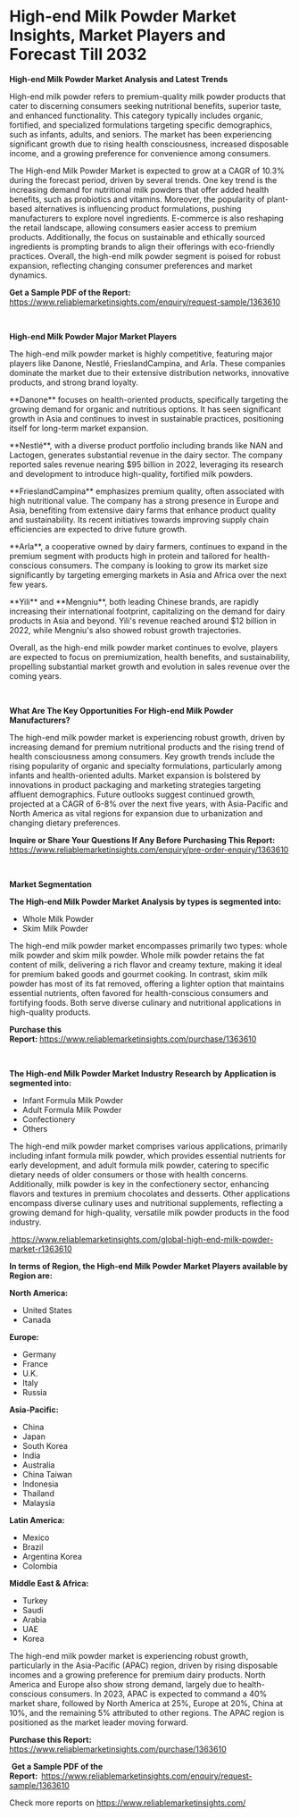 <p><h1>High-end Milk Powder Market Insights, Market Players and Forecast Till 2032</h1></p><p><strong>High-end Milk Powder Market Analysis and Latest Trends</strong></p>
<p><p>High-end milk powder refers to premium-quality milk powder products that cater to discerning consumers seeking nutritional benefits, superior taste, and enhanced functionality. This category typically includes organic, fortified, and specialized formulations targeting specific demographics, such as infants, adults, and seniors. The market has been experiencing significant growth due to rising health consciousness, increased disposable income, and a growing preference for convenience among consumers.</p><p>The High-end Milk Powder Market is expected to grow at a CAGR of 10.3% during the forecast period, driven by several trends. One key trend is the increasing demand for nutritional milk powders that offer added health benefits, such as probiotics and vitamins. Moreover, the popularity of plant-based alternatives is influencing product formulations, pushing manufacturers to explore novel ingredients. E-commerce is also reshaping the retail landscape, allowing consumers easier access to premium products. Additionally, the focus on sustainable and ethically sourced ingredients is prompting brands to align their offerings with eco-friendly practices. Overall, the high-end milk powder segment is poised for robust expansion, reflecting changing consumer preferences and market dynamics.</p></p>
<p><strong>Get a Sample PDF of the Report:&nbsp;</strong> <a href="https://www.reliablemarketinsights.com/enquiry/request-sample/1363610?utm_campaign=2252&utm_medium=2&utm_source=Github&utm_content=ia&utm_term=07042025&utm_id=high-end-milk-powder">https://www.reliablemarketinsights.com/enquiry/request-sample/1363610</a></p>
<p>&nbsp;</p>
<p><strong>High-end Milk Powder Major Market Players</strong></p>
<p><p>The high-end milk powder market is highly competitive, featuring major players like Danone, Nestlé, FrieslandCampina, and Arla. These companies dominate the market due to their extensive distribution networks, innovative products, and strong brand loyalty.</p><p>**Danone** focuses on health-oriented products, specifically targeting the growing demand for organic and nutritious options. It has seen significant growth in Asia and continues to invest in sustainable practices, positioning itself for long-term market expansion. </p><p>**Nestlé**, with a diverse product portfolio including brands like NAN and Lactogen, generates substantial revenue in the dairy sector. The company reported sales revenue nearing $95 billion in 2022, leveraging its research and development to introduce high-quality, fortified milk powders.</p><p>**FrieslandCampina** emphasizes premium quality, often associated with high nutritional value. The company has a strong presence in Europe and Asia, benefiting from extensive dairy farms that enhance product quality and sustainability. Its recent initiatives towards improving supply chain efficiencies are expected to drive future growth.</p><p>**Arla**, a cooperative owned by dairy farmers, continues to expand in the premium segment with products high in protein and tailored for health-conscious consumers. The company is looking to grow its market size significantly by targeting emerging markets in Asia and Africa over the next few years.</p><p>**Yili** and **Mengniu**, both leading Chinese brands, are rapidly increasing their international footprint, capitalizing on the demand for dairy products in Asia and beyond. Yili's revenue reached around $12 billion in 2022, while Mengniu's also showed robust growth trajectories.</p><p>Overall, as the high-end milk powder market continues to evolve, players are expected to focus on premiumization, health benefits, and sustainability, propelling substantial market growth and evolution in sales revenue over the coming years.</p></p>
<p>&nbsp;</p>
<p><strong>What Are The Key Opportunities For High-end Milk Powder Manufacturers?</strong></p>
<p><p>The high-end milk powder market is experiencing robust growth, driven by increasing demand for premium nutritional products and the rising trend of health consciousness among consumers. Key growth trends include the rising popularity of organic and specialty formulations, particularly among infants and health-oriented adults. Market expansion is bolstered by innovations in product packaging and marketing strategies targeting affluent demographics. Future outlooks suggest continued growth, projected at a CAGR of 6-8% over the next five years, with Asia-Pacific and North America as vital regions for expansion due to urbanization and changing dietary preferences.</p></p>
<p><strong>Inquire or Share Your Questions If Any Before Purchasing This Report:</strong> <a href="https://www.reliablemarketinsights.com/enquiry/pre-order-enquiry/1363610?utm_campaign=2252&utm_medium=2&utm_source=Github&utm_content=ia&utm_term=07042025&utm_id=high-end-milk-powder">https://www.reliablemarketinsights.com/enquiry/pre-order-enquiry/1363610</a></p>
<p>&nbsp;</p>
<p><strong>Market Segmentation</strong></p>
<p><strong>The High-end Milk Powder Market Analysis by types is segmented into:</strong></p>
<p><ul><li>Whole Milk Powder</li><li>Skim Milk Powder</li></ul></p>
<p><p>The high-end milk powder market encompasses primarily two types: whole milk powder and skim milk powder. Whole milk powder retains the fat content of milk, delivering a rich flavor and creamy texture, making it ideal for premium baked goods and gourmet cooking. In contrast, skim milk powder has most of its fat removed, offering a lighter option that maintains essential nutrients, often favored for health-conscious consumers and fortifying foods. Both serve diverse culinary and nutritional applications in high-quality products.</p></p>
<p><strong>Purchase this Report:&nbsp;</strong><a href="https://www.reliablemarketinsights.com/purchase/1363610?utm_campaign=2252&utm_medium=2&utm_source=Github&utm_content=ia&utm_term=07042025&utm_id=high-end-milk-powder">https://www.reliablemarketinsights.com/purchase/1363610</a></p>
<p>&nbsp;</p>
<p><strong>The High-end Milk Powder Market Industry Research by Application is segmented into:</strong></p>
<p><ul><li>Infant Formula Milk Powder</li><li>Adult Formula Milk Powder</li><li>Confectionery</li><li>Others</li></ul></p>
<p><p>The high-end milk powder market comprises various applications, primarily including infant formula milk powder, which provides essential nutrients for early development, and adult formula milk powder, catering to specific dietary needs of older consumers or those with health concerns. Additionally, milk powder is key in the confectionery sector, enhancing flavors and textures in premium chocolates and desserts. Other applications encompass diverse culinary uses and nutritional supplements, reflecting a growing demand for high-quality, versatile milk powder products in the food industry.</p></p>
<p><a href="https://www.reliablemarketinsights.com/global-high-end-milk-powder-market-r1363610?utm_campaign=2252&utm_medium=2&utm_source=Github&utm_content=ia&utm_term=07042025&utm_id=high-end-milk-powder">&nbsp;https://www.reliablemarketinsights.com/global-high-end-milk-powder-market-r1363610</a></p>
<p><strong>In terms of Region, the High-end Milk Powder Market Players available by Region are:</strong></p>
<p>
    <p> <strong> North America: </strong>
        <ul>
            <li>United States</li>
            <li>Canada</li>
        </ul>
        </p> 
    <p> <strong> Europe: </strong>
        <ul>
            <li>Germany</li>
            <li>France</li>
            <li>U.K.</li>
            <li>Italy</li>
            <li>Russia</li>
        </ul>
        </p> 
    <p> <strong> Asia-Pacific: </strong>
        <ul>
            <li>China</li>
            <li>Japan</li>
            <li>South Korea</li>
            <li>India</li>
            <li>Australia</li>
            <li>China Taiwan</li>
            <li>Indonesia</li>
            <li>Thailand</li>
            <li>Malaysia</li>
        </ul>
        </p> 
    <p> <strong> Latin America: </strong>
        <ul>
            <li>Mexico</li>
            <li>Brazil</li>
            <li>Argentina Korea</li>
            <li>Colombia</li>
        </ul>
        </p> 
    <p> <strong> Middle East & Africa: </strong>
        <ul>
            <li>Turkey</li>
            <li>Saudi</li>
            <li>Arabia</li>
            <li>UAE</li>
            <li>Korea</li>
        </ul>
    </p>
    </p>
<p><p>The high-end milk powder market is experiencing robust growth, particularly in the Asia-Pacific (APAC) region, driven by rising disposable incomes and a growing preference for premium dairy products. North America and Europe also show strong demand, largely due to health-conscious consumers. In 2023, APAC is expected to command a 40% market share, followed by North America at 25%, Europe at 20%, China at 10%, and the remaining 5% attributed to other regions. The APAC region is positioned as the market leader moving forward.</p></p>
<p><strong>Purchase this Report: </strong><a href="https://www.reliablemarketinsights.com/purchase/1363610?utm_campaign=2252&utm_medium=2&utm_source=Github&utm_content=ia&utm_term=07042025&utm_id=high-end-milk-powder">https://www.reliablemarketinsights.com/purchase/1363610</a></p>
<p>&nbsp;<strong>Get a Sample PDF of the Report:&nbsp;&nbsp;</strong><a href="https://www.reliablemarketinsights.com/enquiry/request-sample/1363610?utm_campaign=2252&utm_medium=2&utm_source=Github&utm_content=ia&utm_term=07042025&utm_id=high-end-milk-powder">https://www.reliablemarketinsights.com/enquiry/request-sample/1363610</a></p>
<p><strong></strong></p>
<p>Check more reports on <a href="https://www.reliablemarketinsights.com/?utm_campaign=2252&utm_medium=2&utm_source=Github&utm_content=ia&utm_term=07042025&utm_id=high-end-milk-powder">https://www.reliablemarketinsights.com/</a></p>